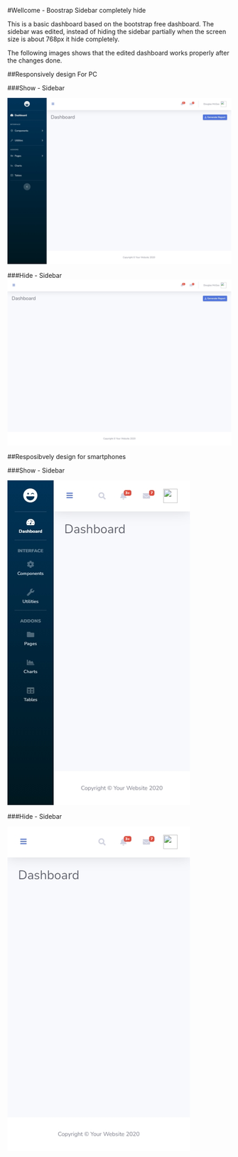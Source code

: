 #Wellcome -  Boostrap Sidebar completely hide

This is a basic dashboard based on the bootstrap free dashboard. The sidebar was edited, instead of hiding the sidebar partially when the screen size is about 768px it hide completely.

The following images shows that the edited dashboard works properly after the changes done.  

##Responsively design For PC

###Show - Sidebar 

![image](https://github.com/MiguelBenalcazar/Bootstrap_sidebar_hide_completely/blob/main/Index%20-%20Generic%20Laptop%20-%202021-8-4%20at%209.20.05%20AM.jpg)

###Hide - Sidebar
![image](https://github.com/MiguelBenalcazar/Bootstrap_sidebar_hide_completely/blob/main/Index%20-%20Generic%20Laptop%20-%202021-8-4%20at%209.20.12%20AM.jpg)


##Resposibvely design for smartphones

###Show - Sidebar 

![image](https://github.com/MiguelBenalcazar/Bootstrap_sidebar_hide_completely/blob/main/Index%20-%20Pixel%202%20-%202021-8-4%20at%209.20.17%20AM.jpg)

###Hide - Sidebar

![image](https://github.com/MiguelBenalcazar/Bootstrap_sidebar_hide_completely/blob/main/Index%20-%20Pixel%202%20-%202021-8-4%20at%209.20.19%20AM.jpg)


